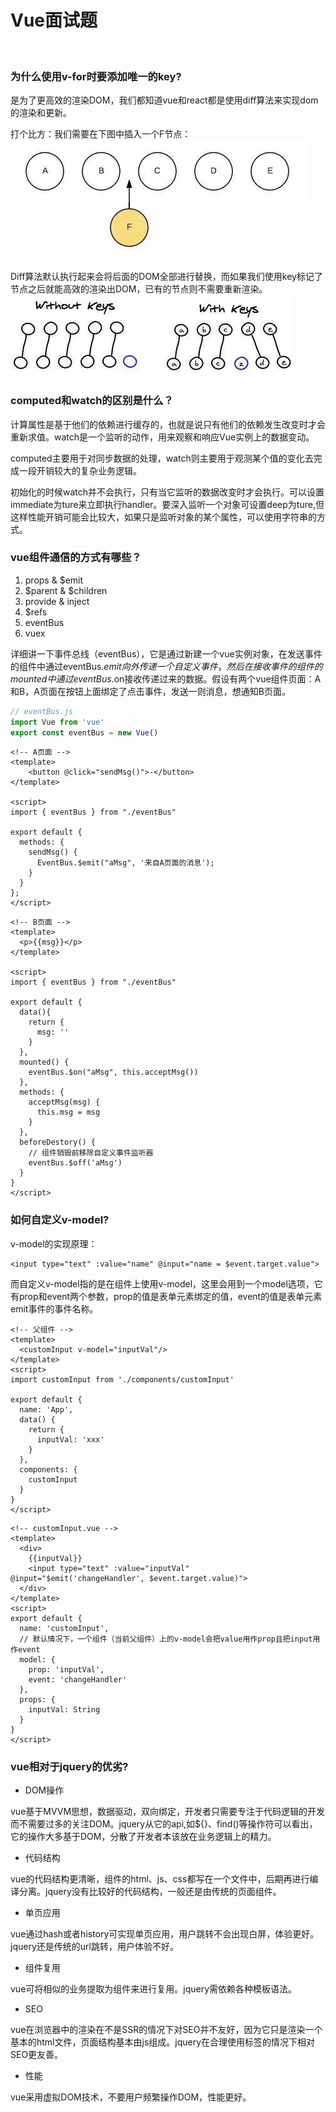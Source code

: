 # Vue面试题
<br >

### 为什么使用v-for时要添加唯一的key?

是为了更高效的渲染DOM，我们都知道vue和react都是使用diff算法来实现dom的渲染和更新。

打个比方：我们需要在下图中插入一个F节点：
![](../images/28.png)

Diff算法默认执行起来会将后面的DOM全部进行替换，而如果我们使用key标记了节点之后就能高效的渲染出DOM，已有的节点则不需要重新渲染。
![](../images/29.png)

### computed和watch的区别是什么？

计算属性是基于他们的依赖进行缓存的，也就是说只有他们的依赖发生改变时才会重新求值。watch是一个监听的动作，用来观察和响应Vue实例上的数据变动。

computed主要用于对同步数据的处理，watch则主要用于观测某个值的变化去完成一段开销较大的复杂业务逻辑。

初始化的时候watch并不会执行，只有当它监听的数据改变时才会执行。可以设置immediate为ture来立即执行handler。要深入监听一个对象可设置deep为ture,但这样性能开销可能会比较大，如果只是监听对象的某个属性，可以使用字符串的方式。

### vue组件通信的方式有哪些？
1. props & $emit
2. $parent & $children
3. provide & inject
4. $refs
5. eventBus
6. vuex

详细讲一下事件总线（eventBus），它是通过新建一个vue实例对象，在发送事件的组件中通过eventBus.$emit向外传递一个自定义事件，然后在接收事件的组件的mounted中通过eventBus.$on接收传递过来的数据。假设有两个vue组件页面：A和B，A页面在按钮上面绑定了点击事件，发送一则消息，想通知B页面。
```js
// eventBus.js
import Vue from 'vue'
export const eventBus = new Vue()
```
```vue
<!-- A页面 -->
<template>
    <button @click="sendMsg()">-</button>
</template>

<script> 
import { eventBus } from "./eventBus"

export default {
  methods: {
    sendMsg() {
      EventBus.$emit("aMsg", '来自A页面的消息');
    }
  }
}; 
</script>
```
```vue
<!-- B页面 -->
<template>
  <p>{{msg}}</p>
</template>

<script> 
import { eventBus } from "./eventBus"

export default {
  data(){
    return {
      msg: ''
    }
  },
  mounted() {
    eventBus.$on("aMsg", this.acceptMsg())
  },
  methods: {
    acceptMsg(msg) {
      this.msg = msg
    }
  },
  beforeDestory() {
    // 组件销毁前移除自定义事件监听器
    eventBus.$off('aMsg')
  }
}
</script>
```

### 如何自定义v-model?
v-model的实现原理：
```vue
<input type="text" :value="name" @input="name = $event.target.value">
```
而自定义v-model指的是在组件上使用v-model，这里会用到一个model选项，它有prop和event两个参数，prop的值是表单元素绑定的值，event的值是表单元素emit事件的事件名称。
```vue
<!-- 父组件 -->
<template>
  <customInput v-model="inputVal"/>
</template>
<script>
import customInput from './components/customInput'

export default {
  name: 'App',
  data() {
    return {
      inputVal: 'xxx'
    }
  },
  components: {
    customInput
  }
}
</script>
```
```vue
<!-- customInput.vue -->
<template>
  <div>
    {{inputVal}}
    <input type="text" :value="inputVal" @input="$emit('changeHandler', $event.target.value)">
  </div>
</template>
<script>
export default {
  name: 'customInput',
  // 默认情况下，一个组件（当前父组件）上的v-model会把value用作prop且把input用作event
  model: {
    prop: 'inputVal',
    event: 'changeHandler'
  },
  props: {
    inputVal: String
  }
}
</script>
```

### vue相对于jquery的优劣?

+ DOM操作

vue基于MVVM思想，数据驱动，双向绑定，开发者只需要专注于代码逻辑的开发而不需要过多的关注DOM。jquery从它的api,如${}、find()等操作符可以看出，它的操作大多基于DOM，分散了开发者本该放在业务逻辑上的精力。

+ 代码结构

vue的代码结构更清晰，组件的html、js、css都写在一个文件中，后期再进行编译分离。jquery没有比较好的代码结构，一般还是由传统的页面组件。

+ 单页应用

vue通过hash或者history可实现单页应用，用户跳转不会出现白屏，体验更好。jquery还是传统的url跳转，用户体验不好。

+ 组件复用

vue可将相似的业务提取为组件来进行复用。jquery需依赖各种模板语法。

+ SEO

vue在浏览器中的渲染在不是SSR的情况下对SEO并不友好，因为它只是渲染一个基本的html文件，页面结构基本由js组成。jquery在合理使用标签的情况下相对SEO更友善。

+ 性能

vue采用虚拟DOM技术，不要用户频繁操作DOM，性能更好。

